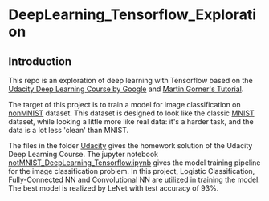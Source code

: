 # DeepLearning_Tensorflow_Exploration
## Introduction
This repo is an exploration of deep learning with Tensorflow based on the [Udacity Deep Learning Course by Google](https://www.udacity.com/course/deep-learning--ud730) and [Martin Gorner's Tutorial](https://cloud.google.com/blog/big-data/2017/01/learn-tensorflow-and-deep-learning-without-a-phd).

The target of this project is to train a model for image classification on [nonMNIST](http://yaroslavvb.blogspot.com/2011/09/notmnist-dataset.html) dataset. This dataset is designed to look like the classic [MNIST](http://yann.lecun.com/exdb/mnist/) dataset, while looking a little more like real data: it's a harder task, and the data is a lot less 'clean' than MNIST.

The files in the folder [Udacity](https://github.com/xyzhang89/DeepLearning_Tensorflow_Exploration/tree/master/Udacity) gives the homework solution of the Udacity Deep Learning Course. The jupyter notebook [notMNIST_DeepLearning_Tensorflow.ipynb](https://github.com/xyzhang89/DeepLearning_Tensorflow_Exploration/blob/master/notMNIST_DeepLearning_Tensorflow.ipynb) gives the model training pipeline for the image classification problem. In this project, Logistic Classification, Fully-Connected NN and Convolutional NN are utilized in training the model. The best model is realized by LeNet with test accuracy of 93%.
